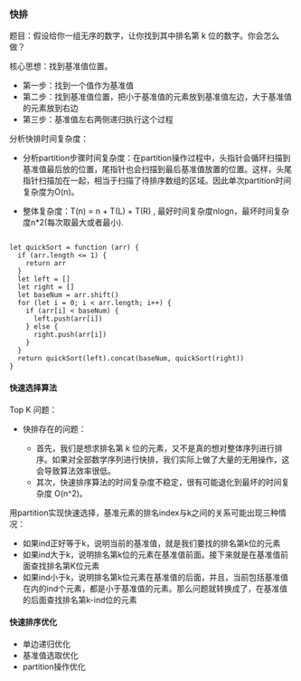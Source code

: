 ### 快排

题目：假设给你一组无序的数字，让你找到其中排名第 k 位的数字。你会怎么做？

核心思想：找到基准值位置。

* 第一步：找到一个值作为基准值
* 第二步：找到基准值位置，把小于基准值的元素放到基准值左边，大于基准值的元素放到右边
* 第三步：基准值左右两侧递归执行这个过程

分析快排时间复杂度：

* 分析partition步骤时间复杂度：在partition操作过程中，头指针会循环扫描到基准值最后放的位置，尾指针也会扫描到最后基准值放置的位置。这样，头尾指针扫描加在一起，相当于扫描了待排序数组的区域。因此单次partition时间复杂度为O(n)。

* 整体复杂度：T(n) = n + T(L) + T(R) , 最好时间复杂度nlogn，最坏时间复杂度n*2(每次取最大或者最小).

``` 

let quickSort = function (arr) {
  if (arr.length <= 1) {
    return arr
  }
  let left = []
  let right = []
  let baseNum = arr.shift()
  for (let i = 0; i < arr.length; i++) {
    if (arr[i] < baseNum) {
      left.push(arr[i])
    } else {
      right.push(arr[i])
    }
  }
  return quickSort(left).concat(baseNum, quickSort(right))
}
```

#### 快速选择算法

Top K 问题：

* 快排存在的问题：

  + 首先，我们是想求排名第 k 位的元素，又不是真的想对整体序列进行排序。如果对全部数学序列进行快排，我们实际上做了大量的无用操作，这会导致算法效率很低。
  + 其次，快速排序算法的时间复杂度不稳定，很有可能退化到最坏的时间复杂度 O(n^2)。

用partition实现快速选择，基准元素的排名index与k之间的关系可能出现三种情况：

*  如果ind正好等于k，说明当前的基准值，就是我们要找的排名第k位的元素
*  如果ind大于k，说明排名第k位的元素在基准值前面。接下来就是在基准值前面查找排名第K位元素
*  如果ind小于k，说明排名第k位元素在基准值的后面，并且，当前包括基准值在内的ind个元素，都是小于基准值的元素。那么问题就转换成了，在基准值的后面查找排名第k-ind位的元素

#### 快速排序优化

* 单边递归优化
* 基准值选取优化
* partition操作优化


